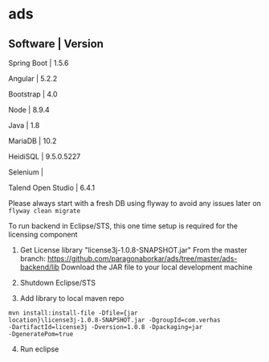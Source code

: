 # ads

Software | Version 
---------------------
Spring Boot         | 1.5.6

Angular             | 5.2.2 

Bootstrap           | 4.0

Node                | 8.9.4 

Java                | 1.8 

MariaDB             | 10.2 

HeidiSQL            | 9.5.0.5227 

Selenium            | 

Talend Open Studio  | 6.4.1



Please always start with a fresh DB using flyway to avoid any issues later on
 <code>flyway clean migrate</code>



To run backend in Eclipse/STS, this one time setup is required for the licensing component

1. Get License library "license3j-1.0.8-SNAPSHOT.jar"
From the master branch:
https://github.com/paragonaborkar/ads/tree/master/ads-backend/lib 
Download the JAR file to your local development machine

2. Shutdown Eclipse/STS

3. Add library to local maven repo

<code>mvn install:install-file -Dfile={jar location}\license3j-1.0.8-SNAPSHOT.jar -DgroupId=com.verhas -DartifactId=license3j  -Dversion=1.0.8 -Dpackaging=jar -DgeneratePom=true</code>
  
4. Run eclipse
  
